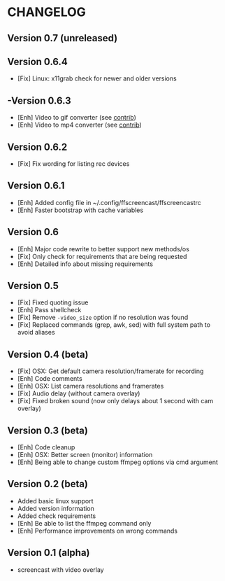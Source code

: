 CHANGELOG
=========

Version 0.7 (unreleased)
-----------


Version 0.6.4
-------------

- [Fix] Linux: x11grab check for newer and older versions

-Version 0.6.3
-------------

- [Enh] Video to gif converter (see [contrib](contrib/))
- [Enh] Video to mp4 converter (see [contrib](contrib/))


Version 0.6.2
-------------

- [Fix] Fix wording for listing rec devices

Version 0.6.1
-------------

- [Enh] Added config file in ~/.config/ffscreencast/ffscreencastrc
- [Enh] Faster bootstrap with cache variables

Version 0.6
-----------

- [Enh] Major code rewrite to better support new methods/os
- [Fix] Only check for requirements that are being requested
- [Enh] Detailed info about missing requirements

Version 0.5
-----------

- [Fix] Fixed quoting issue
- [Enh] Pass shellcheck
- [Fix] Remove `-video_size` option if no resolution was found
- [Fix] Replaced commands (grep, awk, sed) with full system path to avoid aliases

Version 0.4 (beta)
------------------

- [Fix] OSX: Get default camera resolution/framerate for recording
- [Enh] Code comments
- [Enh] OSX: List camera resolutions and framerates
- [Fix] Audio delay (without camera overlay)
- [Fix] Fixed broken sound (now only delays about 1 second with cam overlay)

Version 0.3 (beta)
------------------

- [Enh] Code cleanup
- [Enh] OSX: Better screen (monitor) information
- [Enh] Being able to change custom ffmpeg options via cmd argument

Version 0.2 (beta)
------------------

- Added basic linux support
- Added version information
- Added check requirements
- [Enh] Be able to list the ffmpeg command only
- [Enh] Performance improvements on wrong commands

Version 0.1 (alpha)
-------------------

- screencast with video overlay

